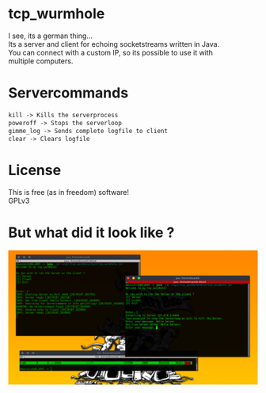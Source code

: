 # tcp_wurmhole
I see, its a german thing... <br>
Its a server and client for echoing socketstreams written in Java. <br>
You can connect with a custom IP, so its possible to use it with <br>
multiple computers. 

# Servercommands
    kill -> Kills the serverprocess
    poweroff -> Stops the serverloop
    gimme_log -> Sends complete logfile to client
    clear -> Clears logfile

# License
This is free (as in freedom) software! <br>
GPLv3 <br>

# But what did it look like ?
![tcp_wurmhole](/pic0.png?raw=true "tcp_wurmhole")
